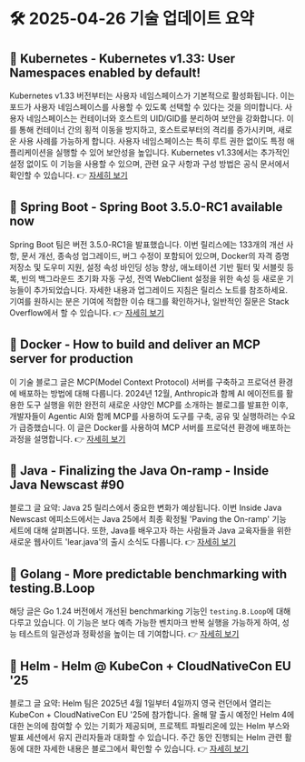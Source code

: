 # 🛠️ 2025-04-26 기술 업데이트 요약

## 🔹 Kubernetes - Kubernetes v1.33: User Namespaces enabled by default!
Kubernetes v1.33 버전부터는 사용자 네임스페이스가 기본적으로 활성화됩니다. 이는 포드가 사용자 네임스페이스를 사용할 수 있도록 선택할 수 있다는 것을 의미합니다. 사용자 네임스페이스는 컨테이너와 호스트의 UID/GID를 분리하여 보안을 강화합니다. 이를 통해 컨테이너 간의 횡적 이동을 방지하고, 호스트로부터의 격리를 증가시키며, 새로운 사용 사례를 가능하게 합니다. 사용자 네임스페이스는 특히 루트 권한 없이도 특정 애플리케이션을 실행할 수 있어 보안성을 높입니다. Kubernetes v1.33에서는 추가적인 설정 없이도 이 기능을 사용할 수 있으며, 관련 요구 사항과 구성 방법은 공식 문서에서 확인할 수 있습니다.
👉 [자세히 보기](https://kubernetes.io/blog/2025/04/25/userns-enabled-by-default/)

## 🔹 Spring Boot - Spring Boot 3.5.0-RC1 available now
Spring Boot 팀은 버전 3.5.0-RC1을 발표했습니다. 이번 릴리스에는 133개의 개선 사항, 문서 개선, 종속성 업그레이드, 버그 수정이 포함되어 있으며, Docker의 자격 증명 저장소 및 도우미 지원, 설정 속성 바인딩 성능 향상, 애노테이션 기반 필터 및 서블릿 등록, 빈의 백그라운드 초기화 자동 구성, 전역 WebClient 설정을 위한 속성 등 새로운 기능들이 추가되었습니다. 자세한 내용과 업그레이드 지침은 릴리스 노트를 참조하세요. 기여를 원하시는 분은 기여에 적합한 이슈 태그를 확인하거나, 일반적인 질문은 Stack Overflow에서 할 수 있습니다.
👉 [자세히 보기](https://spring.io/blog/2025/04/25/spring-boot-3-5-0-RC1-available-now)

## 🔹 Docker - How to build and deliver an MCP server for production
이 기술 블로그 글은 MCP(Model Context Protocol) 서버를 구축하고 프로덕션 환경에 배포하는 방법에 대해 다룹니다. 2024년 12월, Anthropic과 함께 AI 에이전트를 활용한 도구 실행을 위한 완전히 새로운 사양인 MCP를 소개하는 블로그를 발표한 이후, 개발자들이 Agentic AI와 함께 MCP를 사용하여 도구를 구축, 공유 및 실행하려는 수요가 급증했습니다. 이 글은 Docker를 사용하여 MCP 서버를 프로덕션 환경에 배포하는 과정을 설명합니다.
👉 [자세히 보기](https://www.docker.com/blog/build-to-prod-mcp-servers-with-docker/)

## 🔹 Java - Finalizing the Java On-ramp - Inside Java Newscast #90
블로그 글 요약: Java 25 릴리스에서 중요한 변화가 예상됩니다. 이번 Inside Java Newscast 에피소드에서는 Java 25에서 최종 확정될 'Paving the On-ramp' 기능 세트에 대해 살펴봅니다. 또한, Java를 배우고자 하는 사람들과 Java 교육자들을 위한 새로운 웹사이트 'lear.java'의 출시 소식도 다룹니다.
👉 [자세히 보기](https://inside.java/2025/04/24/ijn-ep-90/)

## 🔹 Golang - More predictable benchmarking with testing.B.Loop
해당 글은 Go 1.24 버전에서 개선된 benchmarking 기능인 `testing.B.Loop`에 대해 다루고 있습니다. 이 기능은 보다 예측 가능한 벤치마크 반복 실행을 가능하게 하여, 성능 테스트의 일관성과 정확성을 높이는 데 기여합니다.
👉 [자세히 보기](https://go.dev/blog/testing-b-loop)

## 🔹 Helm - Helm @ KubeCon + CloudNativeCon EU '25
블로그 글 요약: Helm 팀은 2025년 4월 1일부터 4일까지 영국 런던에서 열리는 KubeCon + CloudNativeCon EU '25에 참가합니다. 올해 말 출시 예정인 Helm 4에 대한 논의에 참여할 수 있는 기회가 제공되며, 프로젝트 파빌리온에 있는 Helm 부스와 발표 세션에서 유지 관리자들과 대화할 수 있습니다. 주간 동안 진행되는 Helm 관련 활동에 대한 자세한 내용은 블로그에서 확인할 수 있습니다.
👉 [자세히 보기](https://helm.sh/blog/helm-at-kubecon-eu-25/)


